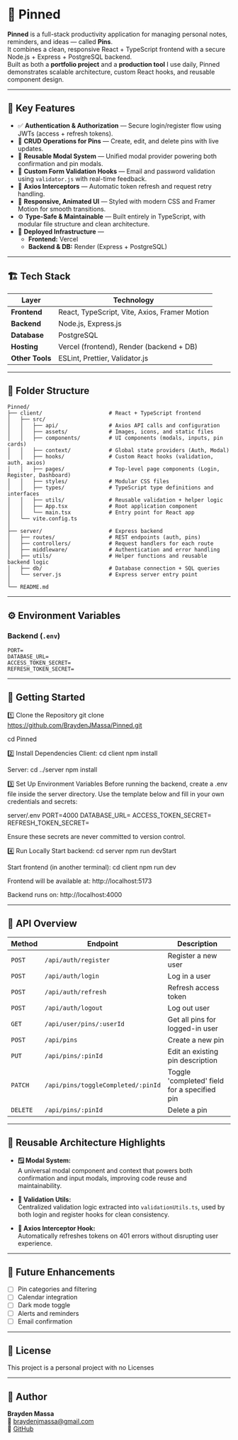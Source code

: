 # 📌 Pinned

**Pinned** is a full-stack productivity application for managing personal notes, reminders, and ideas — called **Pins**.  
It combines a clean, responsive React + TypeScript frontend with a secure Node.js + Express + PostgreSQL backend.  
Built as both a **portfolio project** and a **production tool** I use daily, Pinned demonstrates scalable architecture, custom React hooks, and reusable component design.

---

## 🧠 Key Features

- ✅ **Authentication & Authorization** — Secure login/register flow using JWTs (access + refresh tokens).
- 📌 **CRUD Operations for Pins** — Create, edit, and delete pins with live updates.
- 🧩 **Reusable Modal System** — Unified modal provider powering both confirmation and pin modals.
- 💬 **Custom Form Validation Hooks** — Email and password validation using `validator.js` with real-time feedback.
- 🔄 **Axios Interceptors** — Automatic token refresh and request retry handling.
- 🎨 **Responsive, Animated UI** — Styled with modern CSS and Framer Motion for smooth transitions.
- ⚙️ **Type-Safe & Maintainable** — Built entirely in TypeScript, with modular file structure and clean architecture.
- 🧱 **Deployed Infrastructure** —
  - **Frontend:** Vercel
  - **Backend & DB:** Render (Express + PostgreSQL)

---

## 🏗️ Tech Stack

| Layer           | Technology                                    |
| --------------- | --------------------------------------------- |
| **Frontend**    | React, TypeScript, Vite, Axios, Framer Motion |
| **Backend**     | Node.js, Express.js                           |
| **Database**    | PostgreSQL                                    |
| **Hosting**     | Vercel (frontend), Render (backend + DB)      |
| **Other Tools** | ESLint, Prettier, Validator.js                |

---

## 📁 Folder Structure

```
Pinned/
├── client/                     # React + TypeScript frontend
│   ├── src/
│   │   ├── api/                # Axios API calls and configuration
│   │   ├── assets/             # Images, icons, and static files
│   │   ├── components/         # UI components (modals, inputs, pin cards)
│   │   ├── context/            # Global state providers (Auth, Modal)
│   │   ├── hooks/              # Custom React hooks (validation, auth, axios)
│   │   ├── pages/              # Top-level page components (Login, Register, Dashboard)
│   │   ├── styles/             # Modular CSS files
│   │   ├── types/              # TypeScript type definitions and interfaces
│   │   ├── utils/              # Reusable validation + helper logic
│   │   ├── App.tsx             # Root application component
│   │   └── main.tsx            # Entry point for React app
│   └── vite.config.ts
│
├── server/                     # Express backend
│   ├── routes/                 # REST endpoints (auth, pins)
│   ├── controllers/            # Request handlers for each route
│   ├── middleware/             # Authentication and error handling
│   ├── utils/                  # Helper functions and reusable backend logic
│   ├── db/                     # Database connection + SQL queries
│   └── server.js               # Express server entry point
│
└── README.md

```

---

## ⚙️ Environment Variables

### Backend (`.env`)

```
PORT=
DATABASE_URL=
ACCESS_TOKEN_SECRET=
REFRESH_TOKEN_SECRET=
```

---

## 🚀 Getting Started

1️⃣ Clone the Repository
git clone https://github.com/BraydenJMassa/Pinned.git

cd Pinned

2️⃣ Install Dependencies
Client:
cd client
npm install

Server:
cd ../server
npm install

3️⃣ Set Up Environment Variables
Before running the backend, create a .env file inside the server directory.
Use the template below and fill in your own credentials and secrets:

server/.env
PORT=4000
DATABASE_URL=
ACCESS_TOKEN_SECRET=
REFRESH_TOKEN_SECRET=

Ensure these secrets are never committed to version control.

4️⃣ Run Locally
Start backend:
cd server
npm run devStart

Start frontend (in another terminal):
cd client
npm run dev

Frontend will be available at:
http://localhost:5173

Backend runs on:
http://localhost:4000

---

## 🧩 API Overview

| Method   | Endpoint                           | Description                                  |
| -------- | ---------------------------------- | -------------------------------------------- |
| `POST`   | `/api/auth/register`               | Register a new user                          |
| `POST`   | `/api/auth/login`                  | Log in a user                                |
| `POST`   | `/api/auth/refresh`                | Refresh access token                         |
| `POST`   | `/api/auth/logout`                 | Log out user                                 |
| `GET`    | `/api/user/pins/:userId`           | Get all pins for logged-in user              |
| `POST`   | `/api/pins`                        | Create a new pin                             |
| `PUT`    | `/api/pins/:pinId`                 | Edit an existing pin description             |
| `PATCH`  | `/api/pins/toggleCompleted/:pinId` | Toggle 'completed' field for a specified pin |
| `DELETE` | `/api/pins/:pinId`                 | Delete a pin                                 |

---

## 🧩 Reusable Architecture Highlights

- **🪟 Modal System:**  
  A universal modal component and context that powers both confirmation and input modals, improving code reuse and maintainability.

- **🧠 Validation Utils:**  
  Centralized validation logic extracted into `validationUtils.ts`, used by both login and register hooks for clean consistency.

- **🔁 Axios Interceptor Hook:**  
  Automatically refreshes tokens on 401 errors without disrupting user experience.

---

## 🧭 Future Enhancements

- [ ] Pin categories and filtering
- [ ] Calendar integration
- [ ] Dark mode toggle
- [ ] Alerts and reminders
- [ ] Email confirmation

---

## 📜 License

This project is a personal project with no Licenses

---

## 👤 Author

**Brayden Massa**  
📧 [braydenjmassa@gmail.com](mailto:braydenjmassa@gmail.com)  
🐙 [GitHub](https://github.com/BraydenJMassa)

